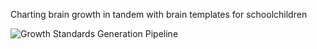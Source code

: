 Charting brain growth in tandem with brain templates for schoolchildren

![Growth Standards Generation Pipeline](https://github.com/zuoxinian/CCS/blob/master/H3/GrowthCharts/growthcharts.png)
